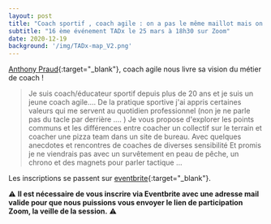 ```yaml
---
layout: post
title: "Coach sportif , coach agile : on a pas le même maillot mais on a la même passion !"
subtitle: "16 ème événement TADx le 25 mars à 18h30 sur Zoom"
date: 2020-12-19
background: '/img/TADx-map_V2.png'
---
```

[Anthony Praud](https://www.linkedin.com/in/anthonypraud/){:target="_blank"}, coach agile nous livre sa vision du métier de coach !

>Je suis coach/éducateur sportif depuis plus de 20 ans et je suis un jeune coach agile....
>De la pratique sportive j'ai appris certaines valeurs qui me servent au quotidien professionnel (non je ne parle pas du tacle par derrière .... )
>Je vous propose d'explorer les points communs et les différences entre coacher un collectif sur le terrain et coacher une pizza team dans un site de bureau.
>Avec quelques anecdotes et rencontres de coaches de diverses sensibilité
>Et promis je ne viendrais pas avec un survêtement en peau de pêche, un chrono et des magnets pour parler tactique ... 


Les inscriptions se passent sur [eventbrite](https://www.eventbrite.fr/e/billets-coach-sportif-coach-agile-est-ce-vraiement-different-tadx-141562337763){:target="_blank"}.

⚠️ **Il est nécessaire de vous inscrire via Eventbrite avec une adresse mail valide pour que nous puissions vous envoyer le lien de participation Zoom, la veille de la session.** ⚠️ 
